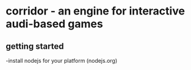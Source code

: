 # corridor - an engine for interactive audi-based games

## getting started

-install nodejs for your platform (nodejs.org)

